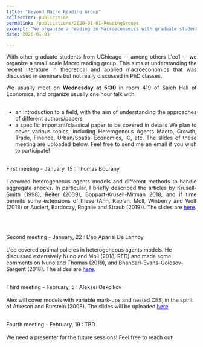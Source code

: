 ```yaml
---
title: "Beyond Macro Reading Group"
collection: publication
permalink: /publications/2020-01-01-ReadingGroups
excerpt: 'We organize a reading in Macroeconomics with graduate students at UChicago, to explore recent literature in theoretical and applied works'
date: 2020-01-01

---
```


<div style="text-align: justify"> 

With other graduate students from UChicago -- among others L\'eo1 -- we organize a small scale Macro reading group. This aims at understanding the recent literature in theoretical and applied macroeconomics that was discussed in seminars but not really discussed in PhD classes. 

We usually meet on **Wednesday at 5:30** in room 419 of Saieh Hall of Economics, and organize usually one hour talk with:  <br/>  <br/>
* an introduction to a field, with the aim of understanding the approaches of different authors/papers
* a specific important/classical paper to be covered in details
We plan to cover various topics, including Heterogenous Agents Macro, Growth, Trade, Finance, Urban/Spatial Economics, IO, etc. The slides of these meeting are uploaded below. Feel free to send me an email if you wish to participate! <br/>  <br/>

First meeting - January, 15 : Thomas Bourany <br/>  <br/>
I covered  heterogeneous agents models and different methods to handle aggregate shocks. In particular, I briefly described the articles by Krusell-Smith (1998), Reiter (2009), Boppart-Krusell-Mitman 2018, and if time permits some extensions of these (Ahn, Kaplan, Moll, Winberry and Wolf (2018) or Auclert, Bardóczy, Rognlie and Straub (2019)). The slides are <a href='https://thomasbourany.github.io/files/W1_TBourany_HA_AggShocks.pdf' style="color:blue">here</a>. </div> <br/>  <br/>



Second meeting - January, 22 : L\'eo Aparisi De Lannoy <br/>  <br/>
L\'eo covered optimal policies in heterogeneous agents models. He discussed extensively
Nuno and Moll (2018, RED) and made some comments on Nuno and Thomas (2019), and Bhandari-Evans-Golosov-Sargent (2018). The slides are <a href='https://thomasbourany.github.io/files/W2_LAParisiDeLannoy_HA_OptimalPolicy.pdf' style="color:blue">here</a>. </div> <br/>  <br/>



Third meeting - February, 5 : Aleksei Oskolkov <br/>  <br/>
Alex will cover models with variable mark-ups and nested CES, in the spirit of Atkeson and Burstein (2008). The slides will be uploaded  <a href='https://thomasbourany.github.io/files/W3_AOskolkov_NestedCES.pdf' style="color:blue">here</a>. </div> <br/>  <br/>



Fourth meeting - February, 19 : TBD <br/>  <br/>
We need a presenter for the future sessions! Feel free to reach out! 
